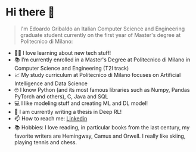 # Hi there 👋

> I'm Edoardo Gribaldo an Italian Computer Science and Engineering graduate student currently on the first year of Master's degree at Politecnico di Milano:

- 🧑‍💻 I love learning about new tech stuff!
- 📚 I’m currently enrolled in a Master's Degree at Politecnico di Milano in Computer Science and Engineering (T2I track)
- 📈 My study curriculum at Politecnico di Milano focuses on Artificial Intelligence and Data Science
- 🤓 I know Python (and its most famous libraries such as Numpy, Pandas PyTorch and others), C, Java and SQL
- 💻 I like modeling stuff and creating ML and DL model!
- 📑 I am currently writing a thesis in Deep RL!
- 📫 How to reach me: [Linkedin](https://it.linkedin.com/in/edoardo-gribaldo-548384222)
- 📚 Hobbies: I love reading, in particular books from the last century, my favorite writers are Hemingway, Camus and Orwell. I really like skiing, playing tennis and chess.


